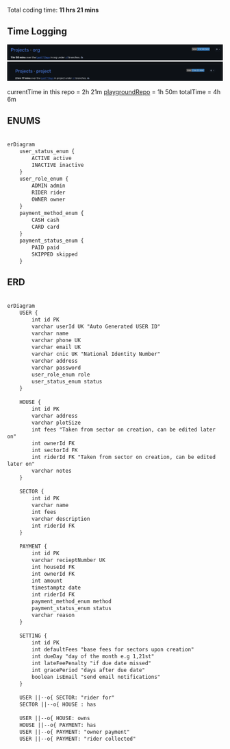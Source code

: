 <!-- WAKATIME:START -->
Total coding time: **11 hrs 21 mins**
<!-- WAKATIME:END -->

## Time Logging

![playground repo](image.png)
![current repo](image-1.png)

currentTime in this repo = 2h 21m
[playgroundRepo](https://github.com/tauheedbuttt/testing-nx) = 1h 50m
totalTime = 4h 6m

## ENUMS

```mermaid

erDiagram
    user_status_enum {
        ACTIVE active
        INACTIVE inactive
    }
    user_role_enum {
        ADMIN admin
        RIDER rider
        OWNER owner
    }
    payment_method_enum {
        CASH cash
        CARD card
    }
    payment_status_enum {
        PAID paid
        SKIPPED skipped
    }
```

## ERD

```mermaid

erDiagram
    USER {
        int id PK
        varchar userId UK "Auto Generated USER ID"
        varchar name
        varchar phone UK
        varchar email UK
        varchar cnic UK "National Identity Number"
        varchar address
        varchar password
        user_role_enum role
        user_status_enum status
    }

    HOUSE {
        int id PK
        varchar address
        varchar plotSize
        int fees "Taken from sector on creation, can be edited later on"
        int ownerId FK
        int sectorId FK
        int riderId FK "Taken from sector on creation, can be edited later on"
        varchar notes
    }

    SECTOR {
        int id PK
        varchar name
        int fees
        varchar description
        int riderId FK
    }

    PAYMENT {
        int id PK
        varchar recieptNumber UK
        int houseId FK
        int ownerId FK
        int amount
        timestamptz date
        int riderId FK
        payment_method_enum method
        payment_status_enum status
        varchar reason
    }

    SETTING {
        int id PK
        int defaultFees "base fees for sectors upon creation"
        int dueDay "day of the month e.g 1,21st"
        int lateFeePenalty "if due date missed"
        int gracePeriod "days after due date"
        boolean isEmail "send email notifications"
    }

    USER ||--o{ SECTOR: "rider for"
    SECTOR ||--o{ HOUSE : has

    USER ||--o{ HOUSE: owns
    HOUSE ||--o{ PAYMENT: has
    USER ||--o{ PAYMENT: "owner payment"
    USER ||--o{ PAYMENT: "rider collected"
```
